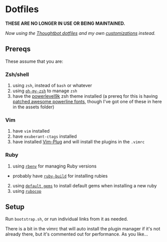 # Dotfiles

**THESE ARE NO LONGER IN USE OR BEING MAINTAINED.**

*Now using the [Thoughtbot
dotfiles](https://github.com/flyinggrizzly/thoughtdotfiles) and my own
[customizations](https://github.com/flyinggrizzly/thoughtdotfiles-local)
instead.*

## Prereqs

These assume that you are:

### Zsh/shell

1. using `zsh`, instead of `bash` or whatever
2. using [`oh-my-zsh`](https://github.com/robbyrussell/oh-my-zsh) to manage `zsh`
3. have the [powerlevel9k](https://github.com/bhilburn/powerlevel9k) zsh theme installed (a prereq for this is having [patched awesome powerline fonts](https://github.com/gabrielelana/awesome-terminal-fonts/tree/patching-strategy/patched), though I've got one of these in here in the assets folder)

### Vim

1. have `vim` installed
2. have `exuberant-ctags` installed
3. have installed [Vim-Plug](https://github.com/junegunn/vim-plug) and will install the plugins in the `.vimrc`

### Ruby

1. using [`rbenv`](https://github.com/rbenv/rbenv) for managing Ruby versions
  - probably have [`ruby-build`](https://github.com/rbenv/ruby-build) for installing rubies
2. using [`default gems`](https://github.com/rbenv/rbenv-default-gems) to install default gems when installing a new ruby
3. using [`rubocop`](https://github.com/bbatsov/rubocop)

## Setup

Run `bootstrap.sh`, or run individual links from it as needed.

There is a bit in the vimrc that will auto install the plugin manager if it's not already there, but it's commented out for performance. As you like...
